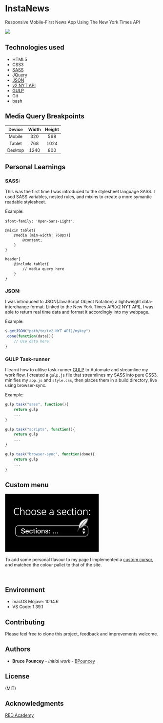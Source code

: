 # InstaNews
Responsive Mobile-First News App Using The New York Times API <br>

![](instaNewsgif.gif)

## Technologies used
* HTML5
* CSS3
* [SASS](https://sass-lang.com/)
* [JQuery](https://jquery.com/)
* [JSON](https://www.json.org/)
* [v2 NYT API](https://developer.nytimes.com/)
* [GULP](https://gulpjs.com/docs/en/getting-started/quick-start) 
* Git
* bash

## Media Query Breakpoints

| Device      | Width         | Height        | 
|:-----------:|:-------------:|:-------------:|
| Mobile      | 320           | 568           |  
| Tablet      | 768           | 1024          |             
| Desktop     | 1240          | 800           |              


## Personal Learnings

### SASS:
This was the first time I was introduced to the stylesheet language SASS. I used SASS variables, nested rules, and mixins to create a more symantic readable stylesheet.

Example:<br>

```$font-family: 'Open-Sans-Light';```

```
@mixin tablet{
    @media (min-width: 768px){
        @content;
    }
}
```
```
header{
    @include tablet{
        // media query here 
    }
}
```

### JSON:
I was introduced to JSON(JavaScript Object Notation) a lightweight data-interchange format. Linked to the New York Times API(v2 NYT API), I was able to return real time data and format it accordingly into my webpage.

Example:<br>

```javascript
$.getJSON("path/to/(v2 NYT API)/mykey")
.done(function(data)){
    // Use data here
}
```

### GULP Task-runner
I learnt how to utilise task-runner [GULP]("https://gulpjs.com/docs/en/getting-started/quick-start") to Automate and streamline my work flow.
I created a ```gulp.js``` file that streamlines my SASS into pure CSS3, minifies my ```app.js``` and ```style.css```, then places them in a build directory, live using browser-sync.<br>

Example:<br>

```javascript
gulp.task("sass", function(){
    return gulp
    ...
}
```

```javascript
gulp.task("scripts", function(){
    return gulp
    ...
}
```

``` javascript
gulp.task("browser-sync", function(done){
    return gulp
    ...
}
```

## Custom menu
![](customMenu.png)

To add some personal flavour to my page I implemented a [custom cursor](http://www.rw-designer.com/cursor-library), and matched the colour pallet to that of the site.

<br>

## Environment
* macOS Mojave: 10.14.6
* VS Code: 1.39.1

## Contributing

Please feel free to clone this project, feedback and improvements welcome.

## Authors
* **Bruce Pouncey** - *Initial work* - [BPouncey](https://github.com/BPouncey)

## License
(MIT)

## Acknowledgments
[RED Academy](https://github.com/redacademy)



